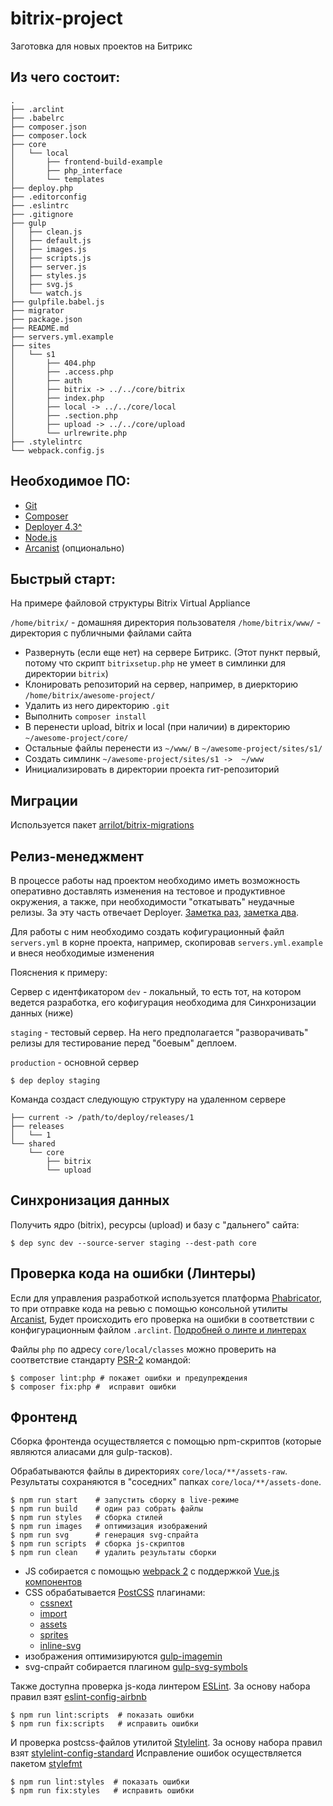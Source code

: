 # bitrix-project
Заготовка для новых проектов на Битрикс

## Из чего состоит:

```
.
├── .arclint
├── .babelrc
├── composer.json
├── composer.lock
├── core
│   └── local
│       ├── frontend-build-example
│       ├── php_interface
│       └── templates
├── deploy.php
├── .editorconfig
├── .eslintrc
├── .gitignore
├── gulp
│   ├── clean.js
│   ├── default.js
│   ├── images.js
│   ├── scripts.js
│   ├── server.js
│   ├── styles.js
│   ├── svg.js
│   └── watch.js
├── gulpfile.babel.js
├── migrator
├── package.json
├── README.md
├── servers.yml.example
├── sites
│   └── s1
│       ├── 404.php
│       ├── .access.php
│       ├── auth
│       ├── bitrix -> ../../core/bitrix
│       ├── index.php
│       ├── local -> ../../core/local
│       ├── .section.php
│       ├── upload -> ../../core/upload
│       └── urlrewrite.php
├── .stylelintrc
└── webpack.config.js
```

## Необходимое ПО:
- [Git](https://git-scm.com/)
- [Composer](https://getcomposer.org/)
- [Deployer 4.3^](https://deployer.org/)
- [Node.js](https://nodejs.org/en/)
- [Arcanist](https://phacility.com/phabricator/arcanist/) (опционально)

## Быстрый старт:

На примере файловой структуры Bitrix Virtual Appliance

`/home/bitrix/` - домашняя директория пользователя
`/home/bitrix/www/` - директория с публичными файлами сайта

- Развернуть (если еще нет) на сервере Битрикс.
(Этот пункт первый, потому что скрипт `bitrixsetup.php` не умеет в симлинки для директории `bitrix`)
- Клонировать репозиторий на сервер, например, в диеркторию `/home/bitrix/awesome-project/`
- Удалить из него директорию `.git`
- Выполнить `composer install`
- В перенести  upload, bitrix и local (при наличии) в директорию `~/awesome-project/core/`
- Остальные файлы перенести из `~/www/` в `~/awesome-project/sites/s1/`
- Создать симлинк `~/awesome-project/sites/s1 ->  ~/www`
- Инициализировать в директории проекта гит-репозиторий

## Миграции

Используется пакет [arrilot/bitrix-migrations](https://github.com/arrilot/bitrix-migrations)

## Релиз-менеджмент

В процессе работы над проектом необходимо иметь возможность оперативно доставлять
изменения на тестовое и продуктивное окружения, а также, при необходимости "откатывать"
неудачные релизы. За эту часть отвечает Deployer.
[Заметка раз](https://www.sitepoint.com/deploying-php-applications-with-deployer/),
[заметка два](https://habrahabr.ru/post/302442/).

Для работы с ним необходимо создать кофигурационный файл `servers.yml` в корне проекта,
например, скопировав `servers.yml.example` и внеся необходимые изменения

Пояснения к примеру:

Сервер с идентфикатором `dev` - локальный, то есть тот, на котором ведется разработка,
его кофигурация необходима для Синхронизации данных (ниже)

`staging` - тестовый сервер. На него предполагается "разворачивать" релизы для тестирование перед "боевым" деплоем.

`production` - основной сервер

```shell
$ dep deploy staging
```

Команда создаст следующую структуру на удаленном сервере

```
├── current -> /path/to/deploy/releases/1
├── releases
│   └── 1
└── shared
    └── core
        ├── bitrix
        └── upload
```


## Синхронизация данных

Получить ядро (bitrix), ресурсы (upload) и базу c "дальнего" сайта:

```shell
$ dep sync dev --source-server staging --dest-path core
```

## Проверка кода на ошибки (Линтеры)

Если для управления разработкой используется платформа [Phabricator](https://phacility.com/phabricator/),
то при отправке кода на ревью с помощью консольной утилиты [Arcanist](https://phacility.com/phabricator/arcanist/),
Будет происходить его проверка на ошибки  в соответствии с конфигурационным файлом `.arclint`.
[Подробней о линте и линтерах](https://secure.phabricator.com/book/phabricator/article/arcanist_lint/)

Файлы `php` по адресу  `core/local/classes` можно проверить на соответствие стандарту [PSR-2](http://www.php-fig.org/psr/psr-2/) командой:

```shell
$ composer lint:php # покажет ошибки и предупреждения
$ composer fix:php #  исправит ошибки
```

## Фронтенд

Сборка фронтенда осуществляется с помощью npm-скриптов (которые являются алиасами для gulp-тасков).

Обрабатываются файлы в директориях  `core/loca/**/assets-raw`. Результаты сохраняются в "соседних" папках `core/loca/**/assets-done`.

```shell
$ npm run start    # запустить сборку в live-режиме
$ npm run build    # один раз собрать файлы
$ npm run styles   # сборка стилей
$ npm run images   # оптимизация изображений
$ npm run svg      # генерация svg-спрайта
$ npm run scripts  # сборка js-скриптов
$ npm run clean    # удалить результаты сборки
```

- JS собирается с помощью [webpack 2](https://webpack.js.org/) c поддержкой [Vue.js компонентов](https://vue-loader.vuejs.org/)
- CSS обрабатывается [PostCSS](http://postcss.org/) плагинами:
  - [cssnext](http://cssnext.io/)
  - [import](https://github.com/postcss/postcss-import)
  - [assets](https://github.com/borodean/postcss-assets)
  - [sprites](https://github.com/2createstudio/postcss-sprites)
  - [inline-svg](https://github.com/TrySound/postcss-inline-svg)
- изображения оптимизируются [gulp-imagemin](https://github.com/sindresorhus/gulp-imagemin)
- svg-спрайт собирается плагином [gulp-svg-symbols](https://github.com/Hiswe/gulp-svg-symbols)

Также доступна проверка js-кода линтером [ESLint](http://eslint.org/).  За основу набора правил взят [eslint-config-airbnb](https://github.com/airbnb/javascript)

```shell
$ npm run lint:scripts  # показать ошибки
$ npm run fix:scripts   # исправить ошибки
```


И проверка postcss-файлов утилитой [Stylelint](https://stylelint.io/). За основу набора правил взят [stylelint-config-standard](https://github.com/stylelint/stylelint-config-standard) Исправление ошибок осуществляется пакетом [stylefmt](https://github.com/morishitter/stylefmt)

```shell
$ npm run lint:styles  # показать ошибки
$ npm run fix:styles   # исправить ошибки
```

